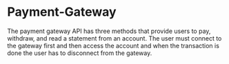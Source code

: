 # Payment-Gateway 
 The payment  gateway  API  has  three  methods  that  provide users to pay, withdraw, and read a statement from an account. The user must connect to the gateway first and then access the account and when the  transaction is done  the  user has to  disconnect from the gateway. 
